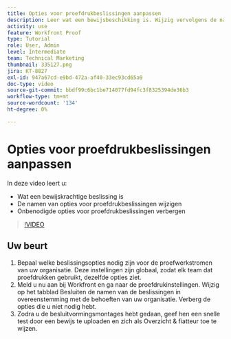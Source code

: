 ```yaml
---
title: Opties voor proefdrukbeslissingen aanpassen
description: Leer wat een bewijsbeschikking is. Wijzig vervolgens de namen van de opties voor de proefdrukbeslissing en verberg overbodige opties in de instellingen van het proefdruksysteem.
activity: use
feature: Workfront Proof
type: Tutorial
role: User, Admin
level: Intermediate
team: Technical Marketing
thumbnail: 335127.png
jira: KT-8827
exl-id: 947a67cd-e9bd-472a-af40-33ec93cd65a9
doc-type: video
source-git-commit: bbdf99c6bc1be714077fd94fc3f8325394de36b3
workflow-type: tm+mt
source-wordcount: '134'
ht-degree: 0%

---
```


# Opties voor proefdrukbeslissingen aanpassen

In deze video leert u:

* Wat een bewijskrachtige beslissing is
* De namen van opties voor proefdrukbeslissingen wijzigen
* Onbenodigde opties voor proefdrukbeslissingen verbergen

>[!VIDEO](https://video.tv.adobe.com/v/335127/?quality=12&learn=on&enablevpops=1)

## Uw beurt

1. Bepaal welke beslissingsopties nodig zijn voor de proefwerkstromen van uw organisatie. Deze instellingen zijn globaal, zodat elk team dat proefdrukken gebruikt, dezelfde opties ziet.
1. Meld u nu aan bij Workfront en ga naar de proefdrukinstellingen. Wijzig op het tabblad Besluiten de namen van de beslissingen in overeenstemming met de behoeften van uw organisatie. Verberg de opties die u niet nodig hebt.
1. Zodra u de besluitvormingsmontages hebt gedaan, geef hen een snelle test door een bewijs te uploaden en zich als Overzicht &amp; fiatteur toe te wijzen.


<!--
Lean More URLs
-->
